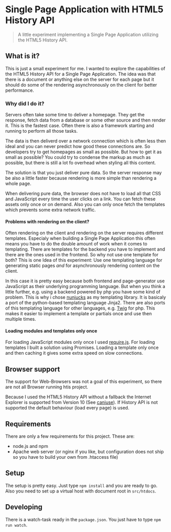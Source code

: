 # Single Page Application with HTML5 History API

> A little experiment implementing a Single Page Application utilizing the HTML5 History API.

## What is it?

This is just a small experiment for me. I wanted to explore the capabilities of the HTML5 History API for a Single Page Application. The idea was that there is a document or anything else on the server for each page but it should do some of the rendering asynchronously on the client for better performance.

### Why did I do it?

Servers often take some time to deliver a homepage. They get the response, fetch data from a database or some other source and then render it. This is the fastest case. Often there is also a framework starting and running to perform all those tasks.

The data is then deliverd over a network connection which is often less then ideal and you can never predict how good these connections are. So developers try to get homepages as small as possible. But how to get it as small as possible? You could try to condense the markup as much as possible, but there is still a lot fo overhead when styling all this content.

The solution is that you just deliver pure data. So the server response may be also a little faster because rendering is more simple than rendering a whole page.

When delivering pure data, the browser does not have to load all that CSS and JavaScript every time the user clicks on a link. You can fetch these assets only once or on demand. Also you can only once fetch the templates which prevents some extra network traffic.

#### Problems with rendering on the client?

Often rendering on the client and rendering on the server requires different templates. Especialy when building a Single Page Application this often means you have to do the double amount of work when it comes to templating. There are templates for the backend you have to implement and there are the ones used in the frontend. So why not use one template for both? This is one Idea of this experiment: Use one templating language for generating static pages _and_ for asynchronously rendering content on the client.

In this case it is pretty easy because both frontend and page-generator use JavaScript as their underlying programming language. But when you think a little further, e.g. using a backend powered by php you have some kind of problem. This is why i chose [nunjucks](http://mozilla.github.io/nunjucks/) as my templating library. It is basicaly a port of the python-based templating language Jinja2. There are also ports of this templating language for other languages, e.g. [Twig](http://twig.sensiolabs.org/) for php. This makes it easier to implement a template or partials once and use then multiple times.

#### Loading modules and templates only once

For loading JavaScript modules only once I used [require.js](http://requirejs.org/). For loading templates I built a solution using Promises. Loading a template only once and then caching it gives some extra speed on slow connections.

## Browser support

The support for Web-Browsers was not a goal of this experiment, so there are not all Browser running htis project.

Because I used the HTML5 History API without a fallback the Internet Explorer is supported from Version 10 (See [caniuse](http://caniuse.com/#search=history)). If History API is not supported the default behaviour (load every page) is used.

## Requirements

There are only a few requirements for this project. These are:

- node.js and npm
- Apache web server (or nginx if you like, but configuration does not ship so you have to build your own from .htaccess file)

## Setup

The setup is pretty easy. Just type <code>npm install</code> and you are ready to go. Also you need to set up a virtual host with document root in <code>src/htdocs</code>.

## Developing

There is a watch-task ready in the <code>package.json</code>. You just have to type <code>npm run watch</code>.
